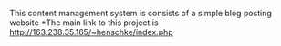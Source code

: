 This content management system is consists of a simple blog posting website
*The main link to this project is http://163.238.35.165/~henschke/index.php
